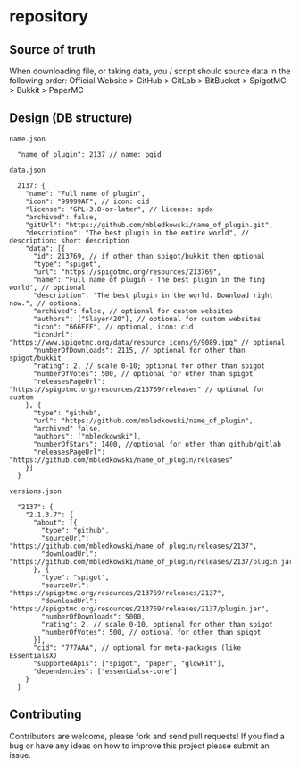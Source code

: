 # repository

## Source of truth

When downloading file, or taking data, you / script should source data in the following order:
Official Website > GitHub > GitLab > BitBucket > SpigotMC > Bukkit > PaperMC

## Design (DB structure)
`name.json`
```jsonc
  "name_of_plugin": 2137 // name: pgid
```

`data.json`
```jsonc
  2137: {
    "name": "Full name of plugin",
    "icon": "99999AF", // icon: cid
    "license": "GPL-3.0-or-later", // license: spdx
    "archived": false,
    "gitUrl": "https://github.com/mbledkowski/name_of_plugin.git",
    "description": "The best plugin in the entire world", // description: short description
    "data": [{
      "id": 213769, // if other than spigot/bukkit then optional
      "type": "spigot",
      "url": "https://spigotmc.org/resources/213769",
      "name": "Full name of plugin - The best plugin in the fing world", // optional
      "description": "The best plugin in the world. Download right now.", // optional
      "archived": false, // optional for custom websites
      "authors": ["Slayer420"], // optional for custom websites
      "icon": "666FFF", // optional, icon: cid
      "iconUrl": "https://www.spigotmc.org/data/resource_icons/9/9089.jpg" // optional
      "numberOfDownloads": 2115, // optional for other than spigot/bukkit
      "rating": 2, // scale 0-10; optional for other than spigot
      "numberOfVotes": 500, // optional for other than spigot
      "releasesPageUrl": "https://spigotmc.org/resources/213769/releases" // optional for custom
    }, {
      "type": "github",
      "url": "https://github.com/mbledkowski/name_of_plugin",
      "archived" false,
      "authors": ["mbledkowski"],
      "numberOfStars": 1400, //optional for other than github/gitlab
      "releasesPageUrl": "https://github.com/mbledkowski/name_of_plugin/releases"
    }]
  }
```

`versions.json`
```jsonc
  "2137": {
    "2.1.3.7": {
      "about": [{
        "type": "github",
        "sourceUrl": "https://github.com/mbledkowski/name_of_plugin/releases/2137",
        "downloadUrl": "https://github.com/mbledkowski/name_of_plugin/releases/2137/plugin.jar",
      }, {
        "type": "spigot",
        "sourceUrl": "https://spigotmc.org/resources/213769/releases/2137",
        "downloadUrl": "https://spigotmc.org/resources/213769/releases/2137/plugin.jar",
        "numberOfDownloads": 5000,
        "rating": 2, // scale 0-10, optional for other than spigot
        "numberOfVotes": 500, // optional for other than spigot
      }],
      "cid": "777AAA", // optional for meta-packages (like EssentialsX)
      "supportedApis": ["spigot", "paper", "glowkit"],
      "dependencies": ["essentialsx-core"]
    }
  }
```

## Contributing

Contributors are welcome, please fork and send pull requests! If you find a bug
or have any ideas on how to improve this project please submit an issue.

